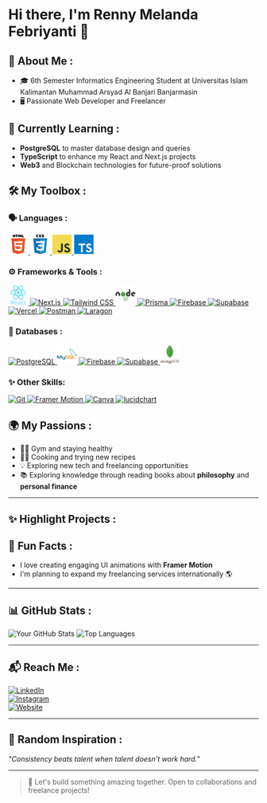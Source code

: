 # Hi there, I'm Renny Melanda Febriyanti 👋

## 🌟 About Me :
- 🎓 6th Semester Informatics Engineering Student at Universitas Islam Kalimantan Muhammad Arsyad Al Banjari Banjarmasin
- 🖥️ Passionate Web Developer and Freelancer   

## 🌱 Currently Learning :
- **PostgreSQL** to master database design and queries  
- **TypeScript** to enhance my React and Next.js projects  
- **Web3** and Blockchain technologies for future-proof solutions  

## 🛠️ My Toolbox :

### 🗣️ Languages :
<p align="left"> 
  <a href="https://www.w3.org/html/" target="_blank"> 
    <img src="https://raw.githubusercontent.com/devicons/devicon/master/icons/html5/html5-original-wordmark.svg" alt="HTML5" width="40" height="40"/> 
  </a>
  <a href="https://www.w3schools.com/css/" target="_blank"> 
    <img src="https://raw.githubusercontent.com/devicons/devicon/master/icons/css3/css3-original-wordmark.svg" alt="CSS3" width="40" height="40"/> 
  </a>
  <a href="https://developer.mozilla.org/en-US/docs/Web/JavaScript" target="_blank"> 
    <img src="https://raw.githubusercontent.com/devicons/devicon/master/icons/javascript/javascript-original.svg" alt="JavaScript" width="40" height="40"/> 
  </a>
  <a href="https://www.typescriptlang.org/" target="_blank"> 
    <img src="https://raw.githubusercontent.com/devicons/devicon/master/icons/typescript/typescript-original.svg" alt="TypeScript" width="40" height="40"/> 
  </a>
</p>

### ⚙️ Frameworks & Tools :
<p align="left"> 
  <a href="https://reactjs.org/" target="_blank"> 
    <img src="https://raw.githubusercontent.com/devicons/devicon/master/icons/react/react-original-wordmark.svg" alt="React" width="40" height="40"/> 
  </a> 
  <a href="https://nextjs.org/" target="_blank"> 
    <img src="https://images.ctfassets.net/23aumh6u8s0i/6pjUKboBuFLvCKkE3esaFA/5f2101d6d2add5c615db5e98a553fc44/nextjs.jpeg" alt="Next.js" width="40" height="40"/> 
  </a> 
  <a href="https://tailwindcss.com/" target="_blank"> 
    <img src="https://www.vectorlogo.zone/logos/tailwindcss/tailwindcss-icon.svg" alt="Tailwind CSS" width="40" height="40"/> 
  </a> 
  <a href="https://nodejs.org/" target="_blank"> 
    <img src="https://raw.githubusercontent.com/devicons/devicon/master/icons/nodejs/nodejs-original-wordmark.svg" alt="Node.js" width="40" height="40"/> 
  </a> 
  <a href="https://prisma.io/" target="_blank"> 
    <img src="https://cdn.worldvectorlogo.com/logos/prisma-3.svg" alt="Prisma" width="40" height="40"/> 
  </a>
  <a href="https://firebase.google.com/" target="_blank"> 
    <img src="https://www.vectorlogo.zone/logos/firebase/firebase-icon.svg" alt="Firebase" width="40" height="40"/> 
  </a> 
  <a href="https://supabase.com/" target="_blank"> 
    <img src="https://www.vectorlogo.zone/logos/supabase/supabase-icon.svg" alt="Supabase" width="40" height="40"/> 
  </a>
  <a href="https://vercel.com/" target="_blank"> 
    <img src="https://www.vectorlogo.zone/logos/vercel/vercel-icon.svg" alt="Vercel" width="40" height="40"/> 
  </a> 
  <a href="https://postman.com" target="_blank">
    <img src="https://www.vectorlogo.zone/logos/getpostman/getpostman-icon.svg" alt="Postman" width="40" height="40"/>
  </a>
  <a href="https://laragon.org/" target="_blank">
    <img src="https://cdn.worldvectorlogo.com/logos/laragon.svg" alt="Laragon" width="40" height="40"/>
  </a>
</p>

### 💾 Databases :
<p align="left">
  <a href="https://www.postgresql.org/" target="_blank"> 
    <img src="https://www.vectorlogo.zone/logos/postgresql/postgresql-icon.svg" alt="PostgreSQL" width="40" height="40"/> 
  </a>
  <a href="https://www.mysql.com/" target="_blank"> 
    <img src="https://raw.githubusercontent.com/devicons/devicon/master/icons/mysql/mysql-original-wordmark.svg" alt="MySQL" width="40" height="40"/> 
  </a>
  <a href="https://firebase.google.com/" target="_blank"> 
    <img src="https://www.vectorlogo.zone/logos/firebase/firebase-icon.svg" alt="Firebase" width="40" height="40"/> 
  </a>
  <a href="https://supabase.com/" target="_blank"> 
    <img src="https://www.vectorlogo.zone/logos/supabase/supabase-icon.svg" alt="Supabase" width="40" height="40"/> 
  </a>
  <a href="https://www.mongodb.com/" target="_blank"> 
    <img src="https://raw.githubusercontent.com/devicons/devicon/master/icons/mongodb/mongodb-original-wordmark.svg" alt="MongoDB" width="40" height="40"/> 
  </a>
</p>

### ✨ Other Skills:
<p align="left"> 
  <a href="https://git-scm.com/" target="_blank"> 
    <img src="https://www.vectorlogo.zone/logos/git-scm/git-scm-icon.svg" alt="Git" width="40" height="40"/> 
  </a> 
  <a href="https://framer.com/motion" target="_blank"> 
    <img src="https://www.vectorlogo.zone/logos/framer/framer-icon.svg" alt="Framer Motion" width="40" height="40"/> 
  </a>
  <a href="https://www.canva.com/" target="_blank"> 
    <img src="https://firebearstudio.com/blog/wp-content/uploads/2022/11/1A6kkoOVJVpXPWewg8axc5w.png" alt="Canva" width="40" height="40"/> 
  </a>
  <a href="https://www.lucidchart.com" target="_blank"> 
    <img src="https://www.commonsense.org/sites/default/files/png/2022-08/lucidchart-logo.png" alt="lucidchart" width="40" height="40"/> 
  </a>
</p>


## 🌍 My Passions :
- 🏋️‍♂️ Gym and staying healthy  
- 👨‍🍳 Cooking and trying new recipes  
- 💡 Exploring new tech and freelancing opportunities  
- 📚 Exploring knowledge through reading books about **philosophy** and **personal finance**  


---

## ✨ Highlight Projects :


## 🎯 Fun Facts :
- I love creating engaging UI animations with **Framer Motion**  
- I'm planning to expand my freelancing services internationally 🌎  

---
## 📊 GitHub Stats :
![Your GitHub Stats](https://github-readme-stats.vercel.app/api?username=rennymlndf&show_icons=true&theme=tokyonight)
![Top Languages](https://github-readme-stats.vercel.app/api/top-langs/?username=rennymlndf&layout=compact&theme=tokyonight)


---


## 📬 Reach Me :
[![LinkedIn](https://img.shields.io/badge/LinkedIn-blue?style=flat&logo=linkedin)](https://id.linkedin.com/in/rennymlndf)  
[![Instagram](https://img.shields.io/badge/Instagram-pink?style=flat&logo=instagram)](https://www.instagram.com/rennymlndf/#)  
[![Website](https://img.shields.io/badge/Portfolio-website-brightgreen?style=flat&logo=vercel)](https://.vercel.app/)

---

## 🌟 Random Inspiration :
_"Consistency beats talent when talent doesn’t work hard."_  

---

> 🚀 Let's build something amazing together. Open to collaborations and freelance projects!

